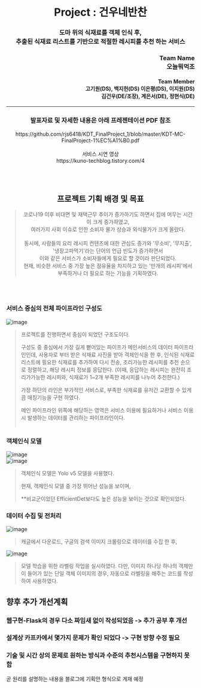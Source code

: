 # <div align="center">Project : 건우네반찬</div>
### <div align="center">도마 위의 식재료를 객체 인식 후, <br>추출된 식재료 리스트를 기반으로 적절한 레시피를 추천 하는 서비스</div>

### <div align="right">Team Name <br> 오늘뭐먹조</div>
#### <div align="right">Team Member <br> 고기원(DS), 백지헌(DS) 이은평(DS), 이지원(DS) <br> 김건우(DE/조장), 계은서(DE), 정현식(DE)</div>
___

### <div align="center">발표자료 및 자세한 내용은 아래 프레젠테이션 PDF 참조
<div align="center">https://github.com/rjs6418/KDT_FinalProject_1/blob/master/KDT-MC-FinalProject-1%EC%A1%B0.pdf</div>
<br>
<div align="center">서비스 시연 영상</div>
<div align="center">https://kuno-techblog.tistory.com/4</div>

<br><br>
## <div align="center">프로젝트 기획 배경 및 목표</div>
> <div align="center">코로나19 이후 비대면 및 재택근무 추이가 증가하기도 하면서 집에 머무는 시간이 크게 증가하였고,</div> 
> <div align="center">여러가지 사회 이슈로 인한 소비자 물가 상승과 외식물가가 크게 올랐다.</div> 
> <br>
> <div align="center">동시에, 사람들의 요리 레시피 컨텐츠에 대한 관심도 증가와 '무소비', '무지출', '냉장고파먹기'라는 단어의 언급 빈도가 증가하면서</div>
> <div align="center">이와 같은 서비스가 소비자들에게 필요로 할 것이라 판단되었다.</div>
> <div align="center">현재, 비슷한 서비스 중 가장 높은 점유율을 차지하고 있는 '만개의 레시피'에서 부족하거나 더 필요로 하는 기능을 기획하였다.</div>
<br><br>


### 서비스 중심의 전체 파이프라인 구성도
![image](https://user-images.githubusercontent.com/101792115/190885374-eec94646-0a68-4753-82b0-8f6c1da2df11.png)
> 프로젝트를 진행하면서 중심이 되었던 구조도이다.
>
> 구성도 중 중심에서 가장 길게 뻗어있는 파이프가 메인서비스의 데이터 파이프라인인데,
> 사용자로 부터 받은 식재료 사진을 받아 객체인식을 한 후, 인식된 식재료 리스트에 필요한 식재료를 추가하여 다시 전송,
> 조리가능한 레시피를 추천 순으로 정렬하고, 해당 레시피 정보를 응답한다.
> (이때, 응답하는 레시피는 완전히 조리가가능한 레시피와, 식재료가 1~2개 부족한 레시피를 나누어 추천한다.)
>
> 가장 하단의 라인은 부가적인 서비스로, 부족한 식재료를 유저간 교환할 수 있게끔 매칭기능을 구현 하였다.  
> 
> 메인 파이프라인 위쪽에 해당하는 영역은 서비스 이용에 필요하거나 서비스 이용 시 발생하는 데이터를 관리하는 파이프라인이다.
<br><br>

### 객체인식 모델

![image](https://user-images.githubusercontent.com/101792115/191442571-aad74ff0-124d-4802-bea5-e303617ec471.png)
<br>![image](https://user-images.githubusercontent.com/101792115/191442639-fc916833-777c-49b1-b526-ca4b27712381.png)

> 객체인식 모델은 Yolo v5 모델을 사용했다. 
>
> 현재, 객체인식 모델 중 가장 뛰어난 성능을 보이며, 
> 
> **비교군이었던 EfficientDet보다도 높은 성능을 보이는 것으로 확인되었다.



### 데이터 수집 및 전처리

![image](https://user-images.githubusercontent.com/101792115/191443688-11fcc908-7260-40d9-b435-e12a7de01c24.png)

> 캐글에서 다운로드, 구글의 검색 이미지 크롤링으로 데이터를 수집 한 후, 

![image](https://user-images.githubusercontent.com/101792115/191444097-07c46a04-538a-4f53-ab10-48c0f5ebe9da.png)

>모델 학습을 위한 라벨링 작업을 실시하였다.
>다만, 이미지 하나당 하나의 객체만이 들어가 있는 단일 객체 이미지의 경우, 자동으로 라벨링을 해주는 코드를 작성하여 사용하였다.


## 향후 추가 개선계획

### 웹구현-Flask의 경우 다소 짜임새 없이 작성되었음 -> 추가 공부 후 개선 
### 설계상 카프카에서 몇가지 문제가 확인 되었다 -> 구현 방향 수정 필요
### 기술 및 시간 상의 문제로 원하는 방식과 수준의 추천시스템을 구현하지 못함
곧 원리를 설명하는 내용을 블로그에 기획안 형식으로 게재 예정
